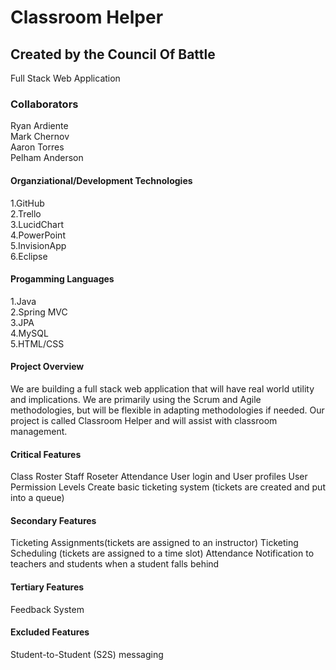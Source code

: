#
<h1>Classroom Helper</h1>
<h2>Created by the Council Of Battle</h2>
Full Stack Web Application

<h3>Collaborators</h3>
Ryan Ardiente<br>
Mark Chernov<br>
Aaron Torres<br>
Pelham Anderson<br>

<h4>Organziational/Development Technologies</h4>
1.GitHub<br>
2.Trello<br>
3.LucidChart<br>
4.PowerPoint<br>
5.InvisionApp<br>
6.Eclipse<br>

<h4>Progamming Languages</h4>
1.Java<br>
2.Spring MVC<br>
3.JPA<br>
4.MySQL<br>
5.HTML/CSS<br>

<h4>Project Overview</h4>
We are building a full stack web application that will have real world utility and implications.  We are primarily using the Scrum and Agile methodologies, but will be flexible in adapting methodologies if needed.  Our project is called Classroom Helper and will assist with classroom management.

<h4>Critical Features</h4>
Class Roster
Staff Roseter
Attendance
User login and User profiles
User Permission Levels
Create basic ticketing system (tickets are created and put into a queue)

<h4>Secondary Features</h4>
Ticketing Assignments(tickets are assigned to an instructor)
Ticketing Scheduling (tickets are assigned to a time slot)
Attendance Notification to teachers and students when a student falls behind

<h4>Tertiary Features</h4>
Feedback System

<h4>Excluded Features</h4>
Student-to-Student (S2S) messaging

